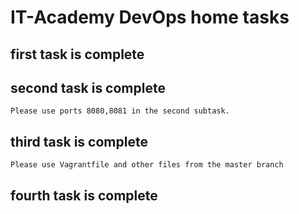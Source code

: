 # IT-Academy DevOps home tasks
## first task is complete
## second task is complete
    Please use ports 8080,8081 in the second subtask.
## third task is complete
    Please use Vagrantfile and other files from the master branch
## fourth task is complete
